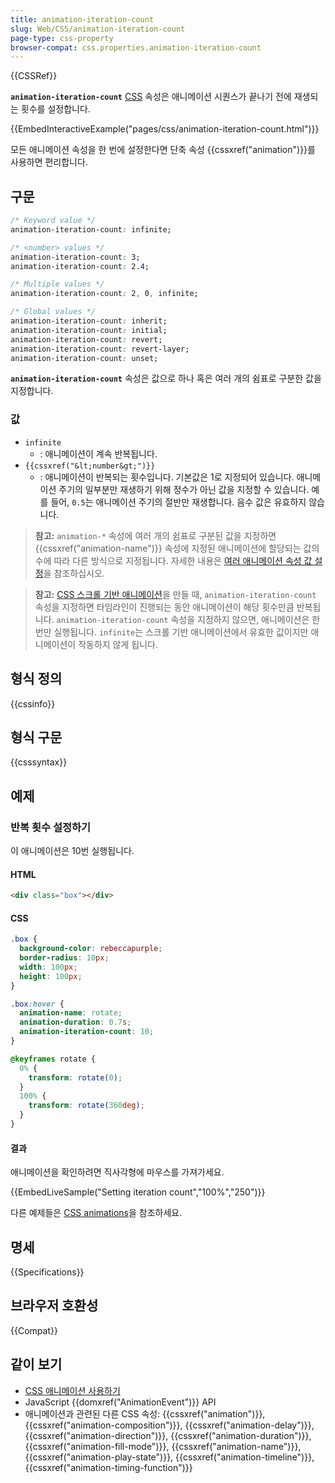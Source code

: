```yaml
---
title: animation-iteration-count
slug: Web/CSS/animation-iteration-count
page-type: css-property
browser-compat: css.properties.animation-iteration-count
---
```


{{CSSRef}}

**`animation-iteration-count`** [CSS](/ko/docs/Web/CSS) 속성은 애니메이션 시퀀스가 끝나기 전에 재생되는 횟수를 설정합니다.

{{EmbedInteractiveExample("pages/css/animation-iteration-count.html")}}

모든 애니메이션 속성을 한 번에 설정한다면 단축 속성 {{cssxref("animation")}}를 사용하면 편리합니다.

## 구문

```css
/* Keyword value */
animation-iteration-count: infinite;

/* <number> values */
animation-iteration-count: 3;
animation-iteration-count: 2.4;

/* Multiple values */
animation-iteration-count: 2, 0, infinite;

/* Global values */
animation-iteration-count: inherit;
animation-iteration-count: initial;
animation-iteration-count: revert;
animation-iteration-count: revert-layer;
animation-iteration-count: unset;
```

**`animation-iteration-count`** 속성은 값으로 하나 혹은 여러 개의 쉼표로 구분한 값을 지정합니다.

### 값

- `infinite`
  - : 애니메이션이 계속 반복됩니다.
- `{{cssxref("&lt;number&gt;")}}`
  - : 애니메이션이 반복되는 횟수입니다. 기본값은 1로 지정되어 있습니다. 애니메이션 주기의 일부분만 재생하기 위해 정수가 아닌 값을 지정할 수 있습니다. 예를 들어, `0.5`는 애니메이션 주기의 절반만 재생합니다. 음수 값은 유효하지 않습니다.

> **참고:** `animation-*` 속성에 여러 개의 쉼표로 구분된 값을 지정하면 {{cssxref("animation-name")}} 속성에 지정된 애니메이션에 할당되는 값의 수에 따라 다른 방식으로 지정됩니다. 자세한 내용은 [여러 애니메이션 속성 값 설정](/ko/docs/Web/CSS/CSS_animations/Using_CSS_animations#setting_multiple_animation_property_values)을 참조하십시오.

> **참고:** [CSS 스크롤 기반 애니메이션](/ko/docs/Web/CSS/CSS_scroll-driven_animations)을 만들 때, `animation-iteration-count` 속성을 지정하면 타임라인이 진행되는 동안 애니메이션이 해당 횟수만큼 반복됩니다. `animation-iteration-count` 속성을 지정하지 않으면, 애니메이션은 한 번만 실행됩니다. `infinite`는 스크롤 기반 애니메이션에서 유효한 값이지만 애니메이션이 작동하지 않게 됩니다.

## 형식 정의

{{cssinfo}}

## 형식 구문

{{csssyntax}}

## 예제

### 반복 횟수 설정하기

이 애니메이션은 10번 실행됩니다.

#### HTML

```html
<div class="box"></div>
```

#### CSS

```css
.box {
  background-color: rebeccapurple;
  border-radius: 10px;
  width: 100px;
  height: 100px;
}

.box:hover {
  animation-name: rotate;
  animation-duration: 0.7s;
  animation-iteration-count: 10;
}

@keyframes rotate {
  0% {
    transform: rotate(0);
  }
  100% {
    transform: rotate(360deg);
  }
}
```

#### 결과

애니메이션을 확인하려면 직사각형에 마우스를 가져가세요.

{{EmbedLiveSample("Setting iteration count","100%","250")}}

다른 예제들은 [CSS animations](/ko/docs/Web/CSS/CSS_animations/Using_CSS_animations)을 참조하세요.

## 명세

{{Specifications}}

## 브라우저 호환성

{{Compat}}

## 같이 보기

- [CSS 애니메이션 사용하기
  ](/ko/docs/Web/CSS/CSS_animations/Using_CSS_animations)
- JavaScript {{domxref("AnimationEvent")}} API
- 애니메이션과 관련된 다른 CSS 속성: {{cssxref("animation")}}, {{cssxref("animation-composition")}}, {{cssxref("animation-delay")}}, {{cssxref("animation-direction")}}, {{cssxref("animation-duration")}}, {{cssxref("animation-fill-mode")}}, {{cssxref("animation-name")}}, {{cssxref("animation-play-state")}}, {{cssxref("animation-timeline")}}, {{cssxref("animation-timing-function")}}

